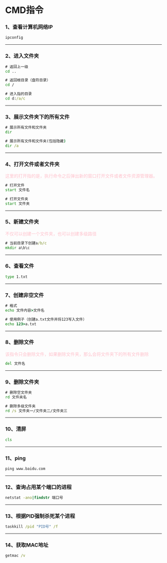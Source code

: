 # CMD指令

### 1、查看计算机网络IP

```cmd
ipconfig
```

<hr></hr>

### 2、进入文件夹

```cmd
# 返回上一级
cd .. 	

# 返回根目录（盘符目录）
cd /

# 进入指的目录
cd d:/a/c		 
```

<hr></hr>

### 3、展示文件夹下的所有文件

```cmd
# 展示所有文件和文件夹
dir 

# 展示所有文件和文件夹(包括隐藏)
dir /a
```

<hr></hr>

### 4、打开文件或者文件夹

<font color=pink>这里的打开指的是，执行命令之后弹出新的窗口打开文件或者文件资源管理器。</font>

```cmd
# 打开文件
start 文件名

# 打开文件夹
start 文件夹
```

<hr></hr>

### 5、新建文件夹

<font color=pink>不仅可以创建一个文件夹，也可以创建多级路径</font>

```cmd
# 当前目录下创建a/b/c
mkdir a\b\c
```

<hr></hr>

### 6、查看文件

```cmd
type 1.txt 
```

<hr></hr>

### 7、创建非空文件

```cmd
# 格式
echo 文件内容>文件名

# 使用例子（创建a.txt文件并将123写入文件）
echo 123>a.txt
```

<hr></hr>

### 8、删除文件

<font color=pink>该指令只会删除文件，如果删除文件夹，那么会将文件夹下的所有文件删除</font>

```cmd
del 文件名
```

<hr></hr>

### 9、删除文件夹

```cmd
# 删除空文件夹
rd 文件夹名

# 删除多级文件夹
rd /s 文件夹一/文件夹二/文件夹三
```

<hr></hr>

### 10、清屏

```cmd
cls
```

<hr></hr>

### 11、ping

```cmd
ping www.baidu.com
```

<hr></hr>

### 12、查询占用某个端口的进程

```cmd
netstat -ano|findstr 端口号
```

<hr>

### 13、根据PID强制杀死某个进程

```cmd
taskkill /pid "PID号" /f 
```

<hr>

### 14、获取MAC地址


```cmd
getmac /v
```



